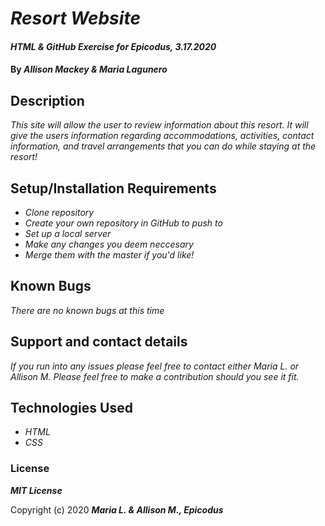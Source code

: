 # _Resort Website_

#### _HTML & GitHub Exercise for Epicodus, 3.17.2020_

#### By _**Allison Mackey & Maria Lagunero**_

## Description

_This site will allow the user to review information about this resort. It will give the users information regarding accommodations, activities, contact information, and travel arrangements that you can do while staying at the resort!_

## Setup/Installation Requirements

* _Clone repository_
* _Create your own repository in GitHub to push to_
* _Set up a local server_ 
* _Make any changes you deem neccesary_
* _Merge them with the master if you'd like!_


## Known Bugs

_There are no known bugs at this time_

## Support and contact details

_If you run into any issues please feel free to contact either Maria L. or Allison M. Please feel free to make a contribution should you see it fit._

## Technologies Used

* _HTML_
* _CSS_

### License

**_MIT License_**

Copyright (c) 2020 **_Maria L. & Allison M., Epicodus_**
